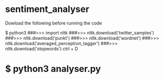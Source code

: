 # sentiment_analyser
Dowload the following before running the code


$ python3
###>>> import nltk
###>>> nltk.download('twitter_samples')
###>>> nltk.download('punkt')
###>>> nltk.download('wordnet')
###>>> nltk.download('averaged_perceptron_tagger')
###>>> nltk.download('stopwords')
ctrl + D
# $ python3 analyser.py
